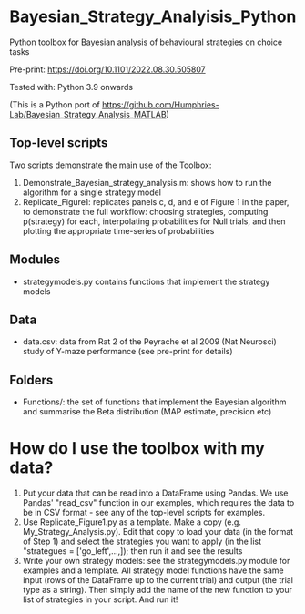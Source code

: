 # Bayesian_Strategy_Analyisis_Python

Python toolbox for Bayesian analysis of behavioural strategies on choice tasks

Pre-print: https://doi.org/10.1101/2022.08.30.505807

Tested with: Python 3.9 onwards

(This is a Python port of https://github.com/Humphries-Lab/Bayesian_Strategy_Analysis_MATLAB)

## Top-level scripts
Two scripts demonstrate the main use of the Toolbox:
1. Demonstrate_Bayesian_strategy_analysis.m: shows how to run the algorithm for a single strategy model  
2. Replicate_Figure1: replicates panels c, d, and e of Figure 1 in the paper, to demonstrate the full workflow: choosing strategies, computing p(strategy) for each, interpolating probabilities for Null trials, and then plotting the appropriate time-series of probabilities

## Modules
- strategymodels.py contains functions that implement the strategy models

## Data
- data.csv: data from Rat 2 of the Peyrache et al 2009 (Nat Neurosci) study of Y-maze performance (see pre-print for details)

## Folders
- Functions/: the set of functions that implement the Bayesian algorithm and summarise the Beta distribution (MAP estimate, precision etc)

# How do I use the toolbox with my data?
1. Put your data that can be read into a DataFrame using Pandas. We use Pandas' "read_csv" function in our examples, which requires the data to be in CSV format - see any of the top-level scripts for examples. 
2. Use Replicate_Figure1.py as a template. Make a copy (e.g. My_Strategy_Analysis.py). Edit that copy to load your data (in the format of Step 1) and select the strategies you want to apply (in the list "strategues = ['go_left',...,]); then run it and see the results
3. Write your own strategy models: see the strategymodels.py module for examples and a template. All strategy model functions have the same input (rows of the DataFrame up to the current trial) and output (the trial type as a string). Then simply add the name of the new function to your list of strategies in your script. And run it!
